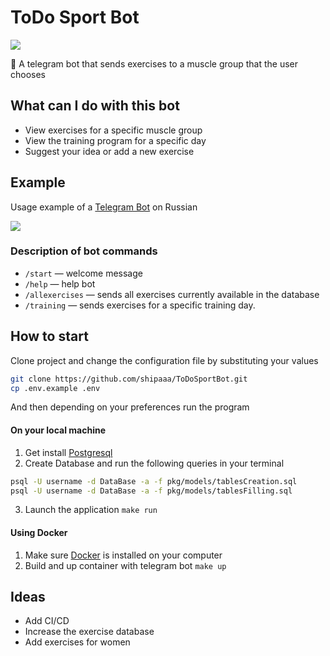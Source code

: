 # ToDo Sport Bot

![](https://img.shields.io/github/go-mod/go-version/shipaaa/ToDoSportBot?style=plastic)

🤖 A telegram bot that sends exercises to a muscle group that the user chooses

## What can I do with this bot

- View exercises for a specific muscle group
- View the training program for a specific day
- Suggest your idea or add a new exercise

## Example
Usage example of a [Telegram Bot](https://t.me/todoSportBot) on Russian

![](video-example.gif)

### Description of bot commands

- `/start` — welcome message
- `/help` — help bot
- `/allexercises` — sends all exercises currently available in the database
- `/training` — sends exercises for a specific training day.

## How to start

Clone project and change the configuration file by substituting your values

```bash
git clone https://github.com/shipaaa/ToDoSportBot.git
cp .env.example .env
```

And then depending on your preferences run the program

#### On your local machine

1. Get install [Postgresql](https://www.postgresql.org/download/)
2. Create Database and run the following queries in your terminal

```bash
psql -U username -d DataBase -a -f pkg/models/tablesCreation.sql
psql -U username -d DataBase -a -f pkg/models/tablesFilling.sql
```

3. Launch the application `make run`

#### Using Docker

1. Make sure [Docker](https://docs.docker.com/engine/install/) is installed on your computer
2. Build and up container with telegram bot `make up`

## Ideas

- Add CI/CD
- Increase the exercise database
- Add exercises for women
